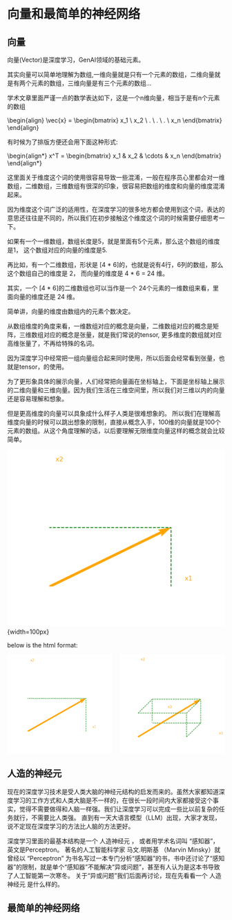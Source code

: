 # 向量和最简单的神经网络

## 向量

向量(Vector)是深度学习，GenAI领域的基础元素。 

其实向量可以简单地理解为数组,一维向量就是只有一个元素的数组，二维向量就是有两个元素的数组，三维向量是有三个元素的数组...

学术文章里面严谨一点的数学表达如下，这是一个n维向量，相当于是有n个元素的数组


\begin{align}
\vec{x} = \begin{bmatrix}
x_1 \\
x_2 \\
. \\
. \\
. \\
x_n
\end{bmatrix}
\end{align}


有时候为了排版方便还会用下面这种形式:

\begin{align*}
x^T = \begin{bmatrix} x_1 & x_2 & \cdots & x_n \end{bmatrix}
\end{align*}



这里面关于维度这个词的使用很容易导致一些混淆，一般在程序员心里都会对一维数组，二维数组，三维数组有很深的印象，很容易把数组的维度和向量的维度混淆起来。

因为维度这个词广泛的适用性，在深度学习的很多地方都会使用到这个词，表达的意思还往往是不同的，所以我们在初步接触这个维度这个词的时候需要仔细思考一下。

如果有一个一维数组，数组长度是5，就是里面有5个元素，那么这个数组的维度是1， 这个数组对应的向量的维度是5.

再比如，有一个二维数组，形状是 [4 * 6]的，也就是说有4行，6列的数组，那么这个数组自己的维度是 2， 而向量的维度是 4 * 6 = 24 维。

其实，一个 [4 * 6]的二维数组也可以当作是一个 24个元素的一维数组来看，里面向量的维度还是 24 维。

简单讲，向量的维度由数组内的元素个数决定。

从数组维度的角度来看，一维数组对应的概念是向量，二维数组对应的概念是矩阵，三维数组对应的概念是张量，就是我们常说的tensor, 更多维度的数组就对应高维张量了，不再给特殊的名词。

因为深度学习中经常把一组向量组合起来同时使用，所以后面会经常看到张量，也就是tensor，的使用。

为了更形象具体的展示向量，人们经常把向量画在坐标轴上，下面是坐标轴上展示的二维向量和三维向量。因为我们生活在三维空间里，所以我们对三维以内的向量还是容易理解和想象。

但是更高维度的向量可以具象成什么样子人类是很难想象的。
所以我们在理解高维度向量的时候可以跳出想象的限制，直接从概念入手，100维的向量就是100个元素的数组。从这个角度理解的话，以后要理解无限维度向量这样的概念就会比较简单。


![二维向量](../images/001_axis_and_vector.png){width=100px}


below is the html format:

<div style="display:flex; justify-content:space-between; max-width:700px;">
  <img src="../images/001_axis_and_vector.png" alt="二维向量" style="max-width:48%;max-height:300px;">
  <img src="../images/001_axis_and_3dvector.png" alt="三维向量" style="max-width:48%;max-height:300px;">
</div>





## 人造的神经元

现在的深度学习技术是受人类大脑的神经元结构的启发而来的。虽然大家都知道深度学习的工作方式和人类大脑是不一样的，在很长一段时间内大家都接受这个事实，觉得不需要做得和人脑一样强。我们让深度学习可以完成一些比以前复杂的任务就行，不需要比人类强。
直到有一天大语言模型（LLM）出现，大家才发现，说不定现在深度学习的方法比人脑的方法更好。

深度学习里面的最基本结构是一个 人造神经元 ， 或者用学术名词叫 “感知器”，英文是Perceptron。
著名的人工智能科学家 马文.明斯基 （Marvin Minsky）就曾经以 “Perceptron” 为书名写过一本专门分析“感知器”的书，书中还讨论了“感知器”的限制，就是单个“感知器”不能解决“异或问题”，甚至有人认为是这本书导致了人工智能第一次寒冬。
关于“异或问题”我们后面再讨论，现在先看看一个 人造神经元 是什么样的。




## 最简单的神经网络
